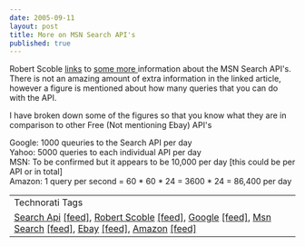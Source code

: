 ```yaml
---
date: 2005-09-11
layout: post
title: More on MSN Search API's
published: true
---
```

Robert Scoble <a href="http://radio.weblogs.com/0001011/2005/09/10.html#a11097">links</a> to <a href="http://www.25hoursaday.com/weblog/PermaLink.aspx?guid=08e686db-538c-4464-a96c-67a116595f9c">some more </a>information about the MSN Search API's.  There is not an amazing amount of extra information in the linked article, however a figure is mentioned about how many queries that you can do with the API.<p />I have broken down some of the figures so that you know what they are in comparison to other Free (Not mentioning Ebay) API's<p />Google: 1000 queuries to the Search API per day<br />Yahoo:  5000 queries to each individual API per day<br />MSN: To be confirmed but it appears to be 10,000 per day [this could be per API or in total]<br />Amazon: 1 query per second = 60 * 60 * 24 = 3600 * 24 = 86,400 per day<p /><table class="TechnoratiHead TagHeader">
<tr><td>Technorati Tags</td></tr>
<tr class="Technorati"><td>
<a href="http://www.technorati.com/tag/Search%20Api" class="Tag" rel="tag">Search Api</a> <a href="http://feeds.technorati.com/feed/posts/tag/Search%20Api" class="Tag">[feed]</a>, <a href="http://www.technorati.com/tag/Robert%20Scoble" class="Tag" rel="tag">Robert Scoble</a> <a href="http://feeds.technorati.com/feed/posts/tag/Robert%20Scoble" class="Tag">[feed]</a>, <a href="http://www.technorati.com/tag/Google" class="Tag" rel="tag">Google</a> <a href="http://feeds.technorati.com/feed/posts/tag/Google" class="Tag">[feed]</a>, <a href="http://www.technorati.com/tag/Msn%20Search" class="Tag" rel="tag">Msn Search</a> <a href="http://feeds.technorati.com/feed/posts/tag/Msn%20Search" class="Tag">[feed]</a>, <a href="http://www.technorati.com/tag/Ebay" class="Tag" rel="tag">Ebay</a> <a href="http://feeds.technorati.com/feed/posts/tag/Ebay" class="Tag">[feed]</a>, <a href="http://www.technorati.com/tag/Amazon" class="Tag" rel="tag">Amazon</a> <a href="http://feeds.technorati.com/feed/posts/tag/Amazon" class="Tag">[feed]</a>
</td></tr>
</table><div class="blogger-post-footer"><img class="posterous_download_image" src="https://blogger.googleusercontent.com/tracker/8109338-112643182042869775?l=www.kinlan.co.uk%2Findex.html" height="1" alt="" width="1" /></div>

